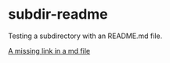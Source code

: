 # subdir-readme

Testing a subdirectory with an README.md file.

[A missing link in a md file](missing-file.md)


